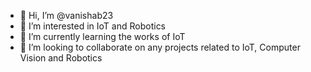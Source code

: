 - 👋 Hi, I’m @vanishab23
- 👀 I’m interested in IoT and Robotics
- 🌱 I’m currently learning the works of IoT
- 💞️ I’m looking to collaborate on any projects related to IoT, Computer Vision and Robotics

<!---
vanishab23/vanishab23 is a ✨ special ✨ repository because its `README.md` (this file) appears on your GitHub profile.
You can click the Preview link to take a look at your changes.
--->
